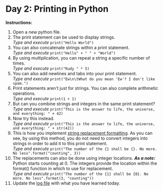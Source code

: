 # Day 2: Printing in Python
**Instructions:** 
1. Open a new python file.
2. The print statement can be used to display strings.  
   _Type and execute_ `print("Hello World")`
3. You can also concatenate strings within a print statement.  
   _Type and execute_ `print("Hello" + " " + "World")`
4. By using multiplication, you can repeat a string a specific number of times.  
   _Type and execute_ `print("Rudy " * 5)`
5. You can also add newlines and tabs into your print statement.  
   _Type and execute_ `print("Ew\n\tWhat do you mean 'Ew'? I don't like spam.")`
6. Print statements aren't just for strings. You can also complete arithmetic operations.  
   _Type and execute_ `print(1 + 1)`
7. But can you combine strings and integers in the same print statement?  
   _Type and execute_ `print("This is the answer to life, the universe, and everything: " + 42)`
8. Now try this instead.  
   _Type and execute_ `print("This is the answer to life, the universe, and everything: " + str(42))`
9. This is how you implement [string replacement formatting](https://pyformat.info/). As you can see, by using this method, you do not need to convert integers into strings in order to add it to this print statement.  
   _Type and execute_ `print("The number of the {} shall be {}. No more. No less".format("counting", 3))`
10. The replacements can also be done using integer locations. **_As a note:_** Python starts counting at 0. The integers provide the location within the format() function in which to use for replacement.  
   _Type and execute_ `print("The number of the {1} shall be {0}. No more. No less".format(3, "counting"))`
11. Update the [log file](../../log.md) with what you have learned today.
